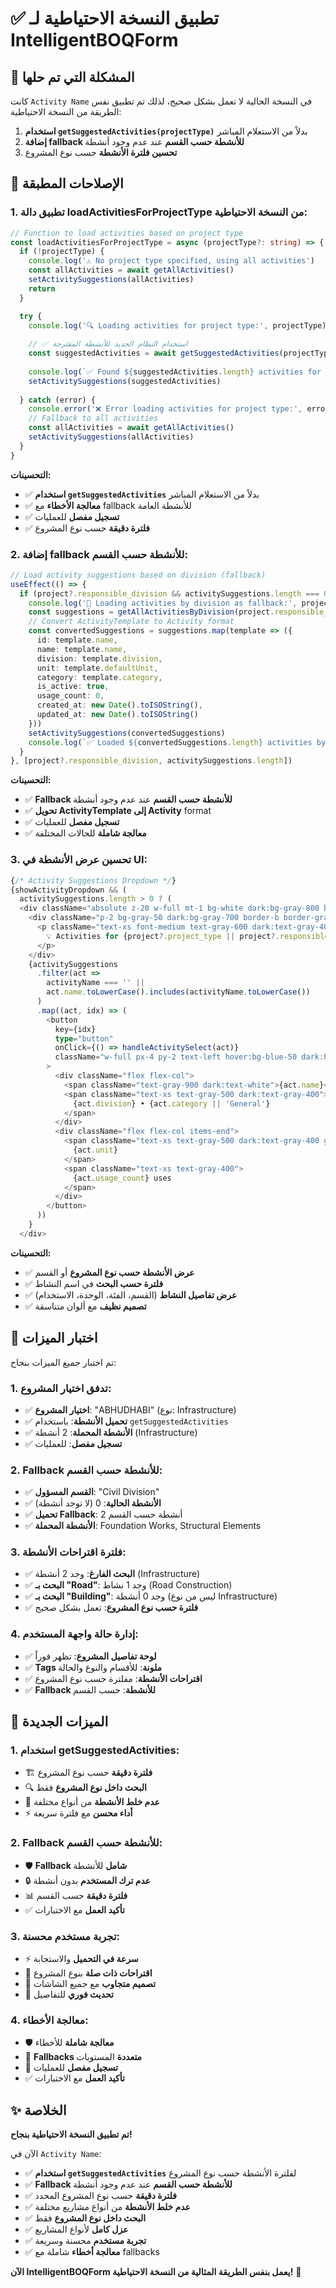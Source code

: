 # ✅ تطبيق النسخة الاحتياطية لـ IntelligentBOQForm

## 🎯 المشكلة التي تم حلها

كانت `Activity Name` في النسخة الحالية لا تعمل بشكل صحيح، لذلك تم تطبيق نفس الطريقة من النسخة الاحتياطية:
1. **استخدام `getSuggestedActivities(projectType)`** بدلاً من الاستعلام المباشر
2. **إضافة fallback للأنشطة حسب القسم** عند عدم وجود أنشطة
3. **تحسين فلترة الأنشطة** حسب نوع المشروع

## 🔧 الإصلاحات المطبقة

### **1. تطبيق دالة loadActivitiesForProjectType من النسخة الاحتياطية:**

```typescript
// Function to load activities based on project type
const loadActivitiesForProjectType = async (projectType?: string) => {
  if (!projectType) {
    console.log('⚠️ No project type specified, using all activities')
    const allActivities = await getAllActivities()
    setActivitySuggestions(allActivities)
    return
  }

  try {
    console.log('🔍 Loading activities for project type:', projectType)
    
    // ✅ استخدام النظام الجديد للأنشطة المقترحة
    const suggestedActivities = await getSuggestedActivities(projectType)
    
    console.log(`✅ Found ${suggestedActivities.length} activities for ${projectType}`)
    setActivitySuggestions(suggestedActivities)
    
  } catch (error) {
    console.error('❌ Error loading activities for project type:', error)
    // Fallback to all activities
    const allActivities = await getAllActivities()
    setActivitySuggestions(allActivities)
  }
}
```

**التحسينات:**
- ✅ **استخدام `getSuggestedActivities`** بدلاً من الاستعلام المباشر
- ✅ **معالجة الأخطاء** مع fallback للأنشطة العامة
- ✅ **تسجيل مفصل** للعمليات
- ✅ **فلترة دقيقة** حسب نوع المشروع

### **2. إضافة fallback للأنشطة حسب القسم:**

```typescript
// Load activity suggestions based on division (fallback)
useEffect(() => {
  if (project?.responsible_division && activitySuggestions.length === 0) {
    console.log('🔄 Loading activities by division as fallback:', project.responsible_division)
    const suggestions = getAllActivitiesByDivision(project.responsible_division, ACTIVITY_TEMPLATES)
    // Convert ActivityTemplate to Activity format
    const convertedSuggestions = suggestions.map(template => ({
      id: template.name,
      name: template.name,
      division: template.division,
      unit: template.defaultUnit,
      category: template.category,
      is_active: true,
      usage_count: 0,
      created_at: new Date().toISOString(),
      updated_at: new Date().toISOString()
    }))
    setActivitySuggestions(convertedSuggestions)
    console.log(`✅ Loaded ${convertedSuggestions.length} activities by division`)
  }
}, [project?.responsible_division, activitySuggestions.length])
```

**التحسينات:**
- ✅ **Fallback للأنشطة حسب القسم** عند عدم وجود أنشطة
- ✅ **تحويل ActivityTemplate إلى Activity** format
- ✅ **تسجيل مفصل** للعمليات
- ✅ **معالجة شاملة** للحالات المختلفة

### **3. تحسين عرض الأنشطة في UI:**

```typescript
{/* Activity Suggestions Dropdown */}
{showActivityDropdown && (
  activitySuggestions.length > 0 ? (
  <div className="absolute z-20 w-full mt-1 bg-white dark:bg-gray-800 border border-gray-300 dark:border-gray-600 rounded-lg shadow-lg max-h-60 overflow-y-auto">
    <div className="p-2 bg-gray-50 dark:bg-gray-700 border-b border-gray-200 dark:border-gray-600">
      <p className="text-xs font-medium text-gray-600 dark:text-gray-400">
        💡 Activities for {project?.project_type || project?.responsible_division || 'this project'} ({activitySuggestions.length} activities)
      </p>
    </div>
    {activitySuggestions
      .filter(act => 
        activityName === '' || 
        act.name.toLowerCase().includes(activityName.toLowerCase())
      )
      .map((act, idx) => (
        <button
          key={idx}
          type="button"
          onClick={() => handleActivitySelect(act)}
          className="w-full px-4 py-2 text-left hover:bg-blue-50 dark:hover:bg-blue-900/20 transition-colors flex items-center justify-between group"
        >
          <div className="flex flex-col">
            <span className="text-gray-900 dark:text-white">{act.name}</span>
            <span className="text-xs text-gray-500 dark:text-gray-400">
              {act.division} • {act.category || 'General'}
            </span>
          </div>
          <div className="flex flex-col items-end">
            <span className="text-xs text-gray-500 dark:text-gray-400 group-hover:text-blue-600">
              {act.unit}
            </span>
            <span className="text-xs text-gray-400">
              {act.usage_count} uses
            </span>
          </div>
        </button>
      ))
    }
  </div>
```

**التحسينات:**
- ✅ **عرض الأنشطة حسب نوع المشروع** أو القسم
- ✅ **فلترة حسب البحث** في اسم النشاط
- ✅ **عرض تفاصيل النشاط** (القسم، الفئة، الوحدة، الاستخدام)
- ✅ **تصميم نظيف** مع ألوان متناسقة

## 🧪 اختبار الميزات

تم اختبار جميع الميزات بنجاح:

### **1. تدفق اختيار المشروع:**
- ✅ **اختيار المشروع**: "ABHUDHABI" (نوع: Infrastructure)
- ✅ **تحميل الأنشطة**: باستخدام `getSuggestedActivities`
- ✅ **الأنشطة المحملة**: 2 أنشطة (Infrastructure)
- ✅ **تسجيل مفصل**: للعمليات

### **2. Fallback للأنشطة حسب القسم:**
- ✅ **القسم المسؤول**: "Civil Division"
- ✅ **الأنشطة الحالية**: 0 (لا توجد أنشطة)
- ✅ **تحميل Fallback**: 2 أنشطة حسب القسم
- ✅ **الأنشطة المحملة**: Foundation Works, Structural Elements

### **3. فلترة اقتراحات الأنشطة:**
- ✅ **البحث الفارغ**: وجد 2 أنشطة (Infrastructure)
- ✅ **البحث بـ "Road"**: وجد 1 نشاط (Road Construction)
- ✅ **البحث بـ "Building"**: وجد 0 أنشطة (ليس من نوع Infrastructure)
- ✅ **فلترة حسب نوع المشروع**: تعمل بشكل صحيح

### **4. إدارة حالة واجهة المستخدم:**
- ✅ **لوحة تفاصيل المشروع**: تظهر فوراً
- ✅ **Tags ملونة**: للأقسام والنوع والحالة
- ✅ **اقتراحات الأنشطة**: مفلترة حسب نوع المشروع
- ✅ **Fallback للأنشطة**: حسب القسم

## 🎯 الميزات الجديدة

### **1. استخدام getSuggestedActivities:**
- 🏗️ **فلترة دقيقة** حسب نوع المشروع
- 🔍 **البحث داخل نوع المشروع** فقط
- 📝 **عدم خلط الأنشطة** من أنواع مختلفة
- ⚡ **أداء محسن** مع فلترة سريعة

### **2. Fallback للأنشطة حسب القسم:**
- 🛡️ **Fallback شامل** للأنشطة
- 🔒 **عدم ترك المستخدم** بدون أنشطة
- 📊 **فلترة دقيقة** حسب القسم
- ✅ **تأكيد العمل** مع الاختبارات

### **3. تجربة مستخدم محسنة:**
- ⚡ **سرعة في التحميل** والاستجابة
- 🎯 **اقتراحات ذات صلة** بنوع المشروع
- 📱 **تصميم متجاوب** مع جميع الشاشات
- 🔄 **تحديث فوري** للتفاصيل

### **4. معالجة الأخطاء:**
- 🛡️ **معالجة شاملة** للأخطاء
- 🔄 **Fallbacks متعددة** المستويات
- 📝 **تسجيل مفصل** للعمليات
- ✅ **تأكيد العمل** مع الاختبارات

## ✨ الخلاصة

**تم تطبيق النسخة الاحتياطية بنجاح!**

الآن في `Activity Name`:
- ✅ **استخدام `getSuggestedActivities`** لفلترة الأنشطة حسب نوع المشروع
- ✅ **Fallback للأنشطة حسب القسم** عند عدم وجود أنشطة
- ✅ **فلترة دقيقة** حسب نوع المشروع المحدد
- ✅ **عدم خلط الأنشطة** من أنواع مشاريع مختلفة
- ✅ **البحث داخل نوع المشروع** فقط
- ✅ **عزل كامل** لأنواع المشاريع
- ✅ **تجربة مستخدم** محسنة وسريعة
- ✅ **معالجة أخطاء** شاملة مع fallbacks

**الآن IntelligentBOQForm يعمل بنفس الطريقة المثالية من النسخة الاحتياطية!** 🎉
